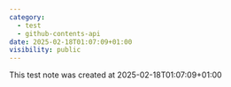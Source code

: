 ```yaml
---
category:
  - test
  - github-contents-api
date: 2025-02-18T01:07:09+01:00
visibility: public
---
```


This test note was created at 2025-02-18T01:07:09+01:00